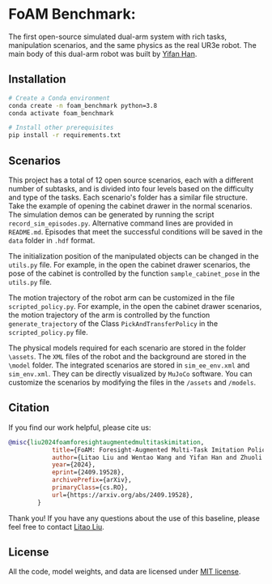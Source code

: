 # FoAM Benchmark: 

The first open-source simulated dual-arm system with rich tasks, manipulation scenarios, and the same physics as the real UR3e robot. 
The main body of this dual-arm robot was built by [Yifan Han](https://github.com/HUSTers1). 

## Installation
```bash
# Create a Conda environment
conda create -n foam_benchmark python=3.8
conda activate foam_benchmark

# Install other prerequisites
pip install -r requirements.txt
```

## Scenarios 
This project has a total of 12 open source scenarios, each with a different number of subtasks, and is divided into four levels based on the difficulty and type of the tasks.
Each scenario's folder has a similar file structure. Take the example of opening the cabinet drawer in the normal scenarios.
The simulation demos can be generated by running the script `record_sim_episodes.py`. Alternative command lines are provided in `README.md`.
Episodes that meet the successful conditions will be saved in the `data` folder in `.hdf` format.

The initialization position of the manipulated objects can be changed in the `utils.py` file. 
For example, in the open the cabinet drawer scenarios, the pose of the cabinet is controlled by the function `sample_cabinet_pose` in the `utils.py` file.

The motion trajectory of the robot arm can be customized in the file `scripted_policy.py`.
For example, in the open the cabinet drawer scenarios, the motion trajectory of the arm is controlled by the function `generate_trajectory` of the Class `PickAndTransferPolicy` in the `scripted_policy.py` file.

The physical models required for each scenario are stored in the folder `\assets`. The `XML` files of the robot and the background are stored in the `\model` folder. The integrated scenarios are stored in `sim_ee_env.xml` and `sim_env.xml`. They can be directly visualized by `MuJoCo` software. 
You can customize the scenarios by modifying the files in the `/assets` and `/models`.


## Citation

If you find our work helpful, please cite us:

```bibtex
@misc{liu2024foamforesightaugmentedmultitaskimitation,
            title={FoAM: Foresight-Augmented Multi-Task Imitation Policy for Robotic Manipulation},
            author={Litao Liu and Wentao Wang and Yifan Han and Zhuoli Xie and Pengfei Yi and Junyan Li and Yi Qin and Wenzhao Lian},
            year={2024},
            eprint={2409.19528},
            archivePrefix={arXiv},
            primaryClass={cs.RO},
            url={https://arxiv.org/abs/2409.19528},
        }
```

Thank you! If you have any questions about the use of this baseline, please feel free to contact [Litao Liu](mailto:liulitao6688@gmail.com).


## License

All the code, model weights, and data are licensed under [MIT license](./LICENSE).
